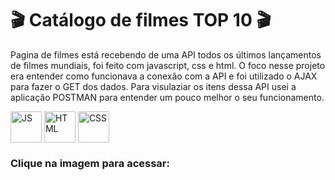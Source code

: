 
#  🎬 Catálogo de filmes TOP 10  🎬

Pagina de filmes está recebendo de uma API todos os últimos lançamentos de filmes mundiais, foi feito com javascript, css e html. 
O foco nesse projeto era entender como funcionava a conexão com a API e foi utilizado o AJAX para fazer o GET dos dados. Para visulaziar os itens dessa API usei a aplicação POSTMAN para entender um pouco melhor o seu funcionamento.

<div style="display:inline_block" >
  
  <img align="center" alt="JS" src="https://upload.wikimedia.org/wikipedia/commons/3/3b/Javascript_Logo.png" style="height:50px; width:auto" target="_blank">
  <img align="center" alt="HTML" src="https://cdn-icons-png.flaticon.com/512/1051/1051277.png?w=360" style="height:50px; width:auto" target="_blank">
  <img align="center" alt="CSS" src="https://upload.wikimedia.org/wikipedia/commons/thumb/6/62/CSS3_logo.svg/800px-CSS3_logo.svg.png" style="height:50px; width:auto" target="_blank">
  
### Clique na imagem para acessar:

